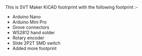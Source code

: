 This is SVT Maker KiCAD footrprint with the following footprint :-

- Arduino Nano
- Arduino Mini Pro
- Grove connectors
- WS2812 hand solder
- Rotary encoder
- Slide 2P2T SMD switch
- Added more footprint
